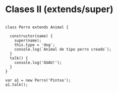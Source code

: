 # Clases II (extends/super)

<pre><code>
class Perro extends Animal {

  constructor(name) {
    super(name);
    this.type = 'dog';
    console.log(`Animal de tipo perro creado`);
  }
  talk() {
    console.log('GUAU!');
  }
}

var a1 = new Perro('Pintxo');
a1.talk();
</code></pre>
